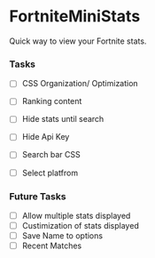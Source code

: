 # FortniteMiniStats

Quick way to view your Fortnite stats.

### Tasks
- [ ] CSS Organization/ Optimization
- [ ] Ranking content
- [ ] Hide stats until search
- [ ] Hide Api Key
- [ ] Search bar CSS
- [ ] Select platfrom


### Future Tasks
- [ ] Allow multiple stats displayed
- [ ] Custimization of stats displayed
- [ ] Save Name to options
- [ ] Recent Matches

